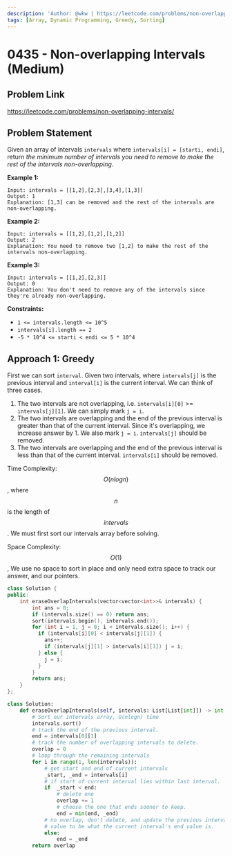 ```yaml
---
description: 'Author: @wkw | https://leetcode.com/problems/non-overlapping-intervals/'
tags: [Array, Dynamic Programming, Greedy, Sorting]
---
```


# 0435 - Non-overlapping Intervals (Medium)

## Problem Link

https://leetcode.com/problems/non-overlapping-intervals/

## Problem Statement

Given an array of intervals `intervals` where `intervals[i] = [starti, endi]`, return _the minimum number of intervals you need to remove to make the rest of the intervals non-overlapping_.

**Example 1:**

```
Input: intervals = [[1,2],[2,3],[3,4],[1,3]]
Output: 1
Explanation: [1,3] can be removed and the rest of the intervals are non-overlapping.
```

**Example 2:**

```
Input: intervals = [[1,2],[1,2],[1,2]]
Output: 2
Explanation: You need to remove two [1,2] to make the rest of the intervals non-overlapping.
```

**Example 3:**

```
Input: intervals = [[1,2],[2,3]]
Output: 0
Explanation: You don't need to remove any of the intervals since they're already non-overlapping.
```

**Constraints:**

- `1 <= intervals.length <= 10^5`
- `intervals[i].length == 2`
- `-5 * 10^4 <= starti < endi <= 5 * 10^4`

## Approach 1: Greedy

First we can sort `interval`. Given two intervals, where `intervals[j]` is the previous interval and `interval[i]` is the current interval. We can think of three cases.

1. The two intervals are not overlapping, i.e. `intervals[i][0]` >= `intervals[j][1]`. We can simply mark `j = i`.
2. The two intervals are overlapping and the end of the previous interval is greater than that of the current interval. Since it's overlapping, we increase answer by 1. We also mark `j = i`. `intervals[j]` should be removed.
3. The two intervals are overlapping and the end of the previous interval is less than that of the current interval. `intervals[i]` should be removed.

Time Complexity: $$O(nlogn)$$, where $$n$$ is the length of $$intervals$$. We must first sort our intervals array before solving.

Space Complexity: $$O(1)$$, We use no space to sort in place and only need extra space to track our answer, and our pointers.

<Tabs>
<TabItem value="c++" label="C++">
<SolutionAuthor name="@wkw"/>

```cpp
class Solution {
public:
    int eraseOverlapIntervals(vector<vector<int>>& intervals) {
        int ans = 0;
        if (intervals.size() == 0) return ans;
        sort(intervals.begin(), intervals.end());
        for (int i = 1, j = 0; i < intervals.size(); i++) {
          if (intervals[i][0] < intervals[j][1]) {
            ans++;
            if (intervals[j][1] > intervals[i][1]) j = i;
          } else {
            j = i;
          }
        }
        return ans;
    }
};
```

</TabItem>

<TabItem value="python" label="Python">
<SolutionAuthor name="@ColeB2"/>

```py
class Solution:
    def eraseOverlapIntervals(self, intervals: List[List[int]]) -> int:
        # Sort our intervals array, O(nlogn) time
        intervals.sort()
        # track the end of the previous interval.
        end = intervals[0][1]
        # track the number of overlapping intervals to delete.
        overlap = 0
        # loop through the remaining intervals
        for i in range(1, len(intervals)):
            # get start and end of current intervals
            _start, _end = intervals[i]
            # if start of current interval lies within last interval.
            if  _start < end:
                # delete one
                overlap += 1
                # choose the one that ends sooner to keep.
                end = min(end, _end)
            # no overlap, don't delete, and update the previous interval's
            # value to be what the current interval's end value is.
            else:
                end = _end
        return overlap
```

</TabItem>
</Tabs>

